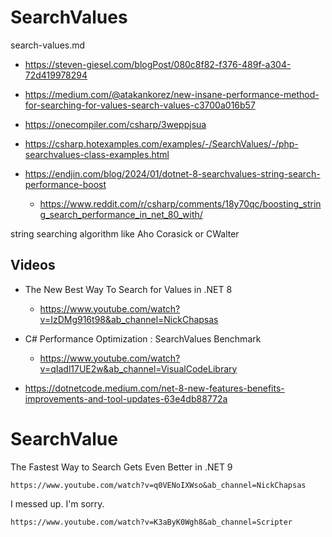 # SearchValues

search-values.md

*   https://steven-giesel.com/blogPost/080c8f82-f376-489f-a304-72d419978294

*   https://medium.com/@atakankorez/new-insane-performance-method-for-searching-for-values-search-values-c3700a016b57

*   https://onecompiler.com/csharp/3weppjsua

*   https://csharp.hotexamples.com/examples/-/SearchValues/-/php-searchvalues-class-examples.html

*   https://endjin.com/blog/2024/01/dotnet-8-searchvalues-string-search-performance-boost

    *   https://www.reddit.com/r/csharp/comments/18y70qc/boosting_string_search_performance_in_net_80_with/

string searching algorithm like Aho Corasick or CWalter

## Videos 

*   The New Best Way To Search for Values in .NET 8

    *   https://www.youtube.com/watch?v=IzDMg916t98&ab_channel=NickChapsas

*   C# Performance Optimization : SearchValues Benchmark

    *   https://www.youtube.com/watch?v=qIadl17UE2w&ab_channel=VisualCodeLibrary

*   https://dotnetcode.medium.com/net-8-new-features-benefits-improvements-and-tool-updates-63e4db88772a

# SearchValue

The Fastest Way to Search Gets Even Better in .NET 9

    https://www.youtube.com/watch?v=q0VENoIXWso&ab_channel=NickChapsas

I messed up. I'm sorry.

    https://www.youtube.com/watch?v=K3aByK0Wgh8&ab_channel=Scripter

